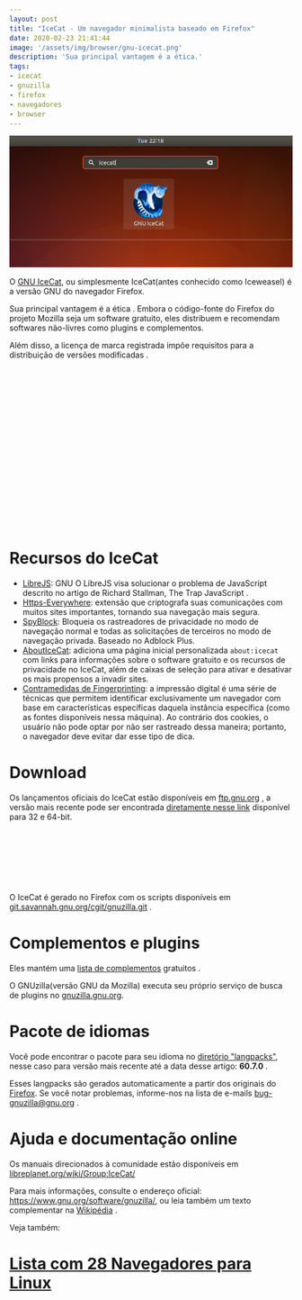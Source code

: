 ```yaml
---
layout: post
title: "IceCat - Um navegador minimalista baseado em Firefox"
date: 2020-02-23 21:41:44
image: '/assets/img/browser/gnu-icecat.png'
description: 'Sua principal vantagem é a ética.'
tags:
- icecat
- gnuzilla
- firefox
- navegadores
- browser
---
```


![IceCat - Um navegador minimalista baseado em Firefox](/assets/img/browser/gnu-icecat.png)

O [GNU IceCat](https://www.gnu.org/software/gnuzilla/), ou simplesmente IceCat(antes conhecido como Iceweasel) é a versão GNU do navegador Firefox.

Sua principal vantagem é a ética . Embora o código-fonte do Firefox do projeto Mozilla seja um software gratuito, eles distribuem e recomendam softwares não-livres como plugins e complementos.

Além disso, a licença de marca registrada impõe requisitos para a distribuição de versões modificadas .

<!-- QUADRADO -->
<script async src="//pagead2.googlesyndication.com/pagead/js/adsbygoogle.js"></script>
<ins class="adsbygoogle"
style="display:inline-block;width:336px;height:280px"
data-ad-client="ca-pub-2838251107855362"
data-ad-slot="5351066970"></ins>
<script>
(adsbygoogle = window.adsbygoogle || []).push({});
</script>

# Recursos do IceCat

- [LibreJS](https://terminalroot.com.br/2020/02/librejs-um-javascript-que-nao-deixa-seu-navegador-lento.html): GNU O LibreJS visa solucionar o problema de JavaScript descrito no artigo de Richard Stallman, The Trap JavaScript .
- [Https-Everywhere](https://www.eff.org/https-everywhere): extensão que criptografa suas comunicações com muitos sites importantes, tornando sua navegação mais segura.
- [SpyBlock](https://crypto.stanford.edu/spyblock/): Bloqueia os rastreadores de privacidade no modo de navegação normal e todas as solicitações de terceiros no modo de navegação privada. Baseado no Adblock Plus.
- [AboutIceCat](https://www.gnu.org/software/gnuzilla/): adiciona uma página inicial personalizada `about:icecat` com links para informações sobre o software gratuito e os recursos de privacidade no IceCat, além de caixas de seleção para ativar e desativar os mais propensos a invadir sites.
- [Contramedidas de Fingerprinting](https://blog.mozilla.org/firefox/how-to-block-fingerprinting-with-firefox/): a impressão digital é uma série de técnicas que permitem identificar exclusivamente um navegador com base em características específicas daquela instância específica (como as fontes disponíveis nessa máquina). Ao contrário dos cookies, o usuário não pode optar por não ser rastreado dessa maneira; portanto, o navegador deve evitar dar esse tipo de dica.

# Download
Os lançamentos oficiais do IceCat estão disponíveis em [ftp.gnu.org](https://ftp.gnu.org/gnu/gnuzilla/) , a versão mais recente pode ser encontrada [diretamente nesse link](https://ftp.gnu.org/gnu/gnuzilla/60.7.0/) disponível para 32 e 64-bit.

<!-- MINI ANÚNCIO -->
<script async src="//pagead2.googlesyndication.com/pagead/js/adsbygoogle.js"></script>
<!-- Games Root -->
<ins class="adsbygoogle"
style="display:inline-block;width:730px;height:95px"
data-ad-client="ca-pub-2838251107855362"
data-ad-slot="5351066970"></ins>
<script>
(adsbygoogle = window.adsbygoogle || []).push({});
</script>

O IceCat é gerado no Firefox com os scripts disponíveis em [git.savannah.gnu.org/cgit/gnuzilla.git](https://git.savannah.gnu.org/cgit/gnuzilla.git) .

# Complementos e plugins
Eles mantém uma [lista de complementos](https://directory.fsf.org/wiki/GNU_IceCat) gratuitos .

O GNUzilla(versão GNU da Mozilla) executa seu próprio serviço de busca de plugins no [gnuzilla.gnu.org](https://gnuzilla.gnu.org).

# Pacote de idiomas
Você pode encontrar o pacote para seu idioma no [diretório "langpacks"](https://ftp.gnu.org/gnu/gnuzilla/60.7.0/langpacks/), nesse caso para versão mais recente até a data desse artigo: **60.7.0** .

Esses langpacks são gerados automaticamente a partir dos originais do [Firefox](https://terminalroot.com.br/2014/09/complementos-uteis-para-firefox.html). Se você notar problemas, informe-nos na lista de e-mails <bug-gnuzilla@gnu.org> .

# Ajuda e documentação online
Os manuais direcionados à comunidade estão disponíveis em [libreplanet.org/wiki/Group:IceCat/](https://libreplanet.org/wiki/Group:IceCat/)

Para mais informações, consulte o endereço oficial: <https://www.gnu.org/software/gnuzilla/>, ou leia também um texto complementar na [Wikipédia](https://pt.wikipedia.org/wiki/GNU_IceCat) .

Veja também:
# [Lista com 28 Navegadores para Linux](https://terminalroot.com.br/2016/04/lista-com-28-navegadores-para-linux.html)
